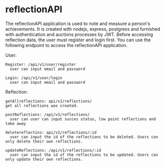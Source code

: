# reflectionAPI
The reflectionAPI application is used to note and measure a person's achievements.
It is created with nodejs, express, postgress and furnished with authentication and auctions processes by JWT.
Before accessing reflection data, the user must register and login first.
You can use the following endpoint to access the reflectionAPI application.

User:

	Register: /api/v1/user/register  
      user can input email and password
      
 	Login: /api/v1/user/login   
      user can input email and password
      
      
Reflection: 

	getAllreflections: api/v1/reflections/
	get all reflections was created.
	
	postReflections: /api/v1/reflections/   
      user can user can input succes status, low point reflections and take away
	
	deletereflectins: api/v1/reflections/:id  
      user can input the id of the reflections to be deleted. Users can only delete their own reflections.
      
	updateReflections: /api/v1/reflections/:id  
      user can input the id of the reflections to be updated. Users can only update their own reflections.
 
